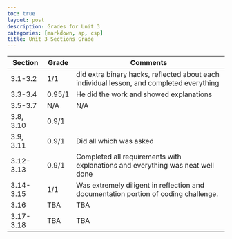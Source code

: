 ```yaml
---
toc: true
layout: post
description: Grades for Unit 3
categories: [markdown, ap, csp]
title: Unit 3 Sections Grade
---
```


| Section      | Grade | Comments |
| ----------- | ----------- | ----------- |
| 3.1-3.2 | 1/1 | did extra binary hacks, reflected about each individual lesson, and completed everything |
| 3.3-3.4 | 0.95/1 | He did the work and showed explanations |
| 3.5-3.7 | N/A | N/A |
| 3.8, 3.10 | 0.9/1 |  |
| 3.9, 3.11 | 0.9/1 | Did all which was asked |
| 3.12-3.13 | 0.9/1 | Completed all requirements with explanations and everything was neat well done |
| 3.14-3.15 | 1/1 | Was extremely diligent in reflection and documentation portion of coding challenge. |
| 3.16 | TBA | TBA |
| 3.17-3.18 | TBA | TBA |